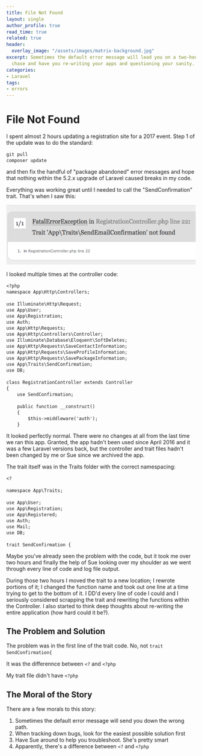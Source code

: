 ```yaml
---
title: File Not Found
layout: single
author_profile: true
read_time: true
related: true
header:
  overlay_image: "/assets/images/matrix-background.jpg"
excerpt: Sometimes the default error message will lead you on a two-hour wild goose
  chase and have you re-writing your apps and questioning your sanity.
categories:
- Laravel
tags:
- errors
---
```


# File Not Found
I spent almost 2 hours updating a registration site for a 2017 event. Step 1 of the update was to do the standard:
```
git pull
composer update
```
and then fix the handful of "package abandoned" error messages and hope that nothing within the 5.2.x upgrade of Laravel caused breaks in my code.

Everything was working great until I needed to call the "SendConfirmation" trait. That's when I saw this:

![not found](/assets/images/trait-not-found.png)

I looked multiple times at the controller code: 

```
<?php
namespace App\Http\Controllers;

use Illuminate\Http\Request;
use App\User;
use App\Registration;
use Auth;
use App\Http\Requests;
use App\Http\Controllers\Controller;
use Illuminate\Database\Eloquent\SoftDeletes;
use App\Http\Requests\SaveContactInformation;
use App\Http\Requests\SaveProfileInformation;
use App\Http\Requests\SavePackageInformation;
use App\Traits\SendConfirmation;
use DB;

class RegistrationController extends Controller
{
	use SendConfirmation;

	public function __construct()
	{
		$this->middleware('auth');
	}
```

It looked perfectly normal. There were no changes at all from the last time we ran this app. Granted, the app hadn't been used since April 2016 and it was a few Laravel versions back, but the controller and trait files hadn't been changed by me or Sue since we archived the app. 

The trait itself was in the Traits folder with the correct namespacing:

```
<?

namespace App\Traits;

use App\User;
use App\Registration;
use App\Registered;
use Auth;
use Mail;
use DB;

trait SendConfirmation {
```

Maybe you've already seen the problem with the code, but it took me over two hours and finally the help of Sue looking over my shoulder as we went through every line of code and log file output. 

During those two hours I moved the trait to a new location; I rewrote portions of it; I changed the function name and took out one line at a time trying to get to the bottom of it. I DD'd every line of code I could and I seriously considered scrapping the trait and rewriting the functions within the Controller. I also started to think deep thoughts about re-writing the entire application (how hard could it be?).

## The Problem and Solution
The problem was in the first line of the trait code. No, not `trait SendConfirmation{`

It was the differennce between `<?` and `<?php`

My trait file didn't have `<?php`

## The Moral of the Story
There are a few morals to this story:

1. Sometimes the default error message will send you down the wrong path. 
2. When tracking down bugs, look for the easiest possible solution first
3. Have Sue around to help you troubleshoot. She's pretty smart
4. Apparently, there's a difference between `<?` and `<?php`